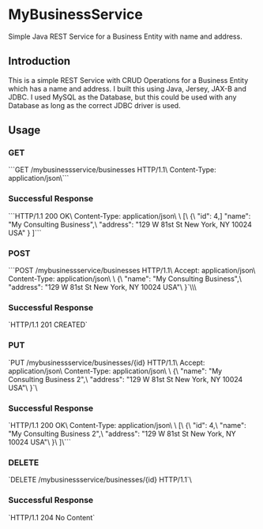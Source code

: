 # MyBusinessService
Simple Java REST Service for a Business Entity with name and address. 

<h2>Introduction</h2>
This is a simple REST Service with CRUD Operations for a Business Entity which has a name and address. I built this using Java, Jersey, JAX-B and JDBC. I used MySQL as the Database, but this could be used with any Database as long as the correct JDBC driver is used.

<h2>Usage</h2>
<h3>GET</h3>
```GET /mybusinessservice/businesses HTTP/1.1\
Content-Type: application/json\```
<h3>Successful Response</h3>
```HTTP/1.1 200 OK\
Content-Type: application/json\
\
[\
    {\
        "id": 4,]
        "name": "My Consulting Business",\
        "address": "129 W 81st St New York, NY 10024 USA"
    }
]```
<h3>POST</h3>
```POST /mybusinessservice/businesses HTTP/1.1\
Accept: application/json\
Content-Type: application/json\
\
{\
  "name": "My Consulting Business",\
  "address": "129 W 81st St New York, NY 10024 USA"\
}`\\\
<h3>Successful Response</h3>
`HTTP/1.1 201 CREATED`
<h3>PUT</h3>
`PUT /mybusinessservice/businesses/{id} HTTP/1.1\
Accept: application/json\
Content-Type: application/json\
\
{\
  "name": "My Consulting Business 2",\
  "address": "129 W 81st St New York, NY 10024 USA"\
}`\
<h3>Successful Response</h3>
`HTTP/1.1 200 OK\
Content-Type: application/json\
\
[\
    {\
        "id": 4,\
        "name": "My Consulting Business 2",\
        "address": "129 W 81st St New York, NY 10024 USA"\
    }\
]\```
<h3>DELETE</h3>
`DELETE /mybusinessservice/businesses/{id} HTTP/1.1`\
<h3>Successful Response</h3>
`HTTP/1.1 204 No Content`
